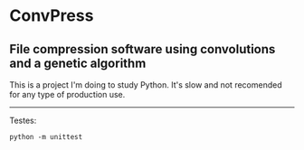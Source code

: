 # ConvPress

## File compression software using convolutions and a genetic algorithm

This is a project I'm doing to study Python.
It's slow and not recomended for any type of production use.

---

Testes:

`python -m unittest`
